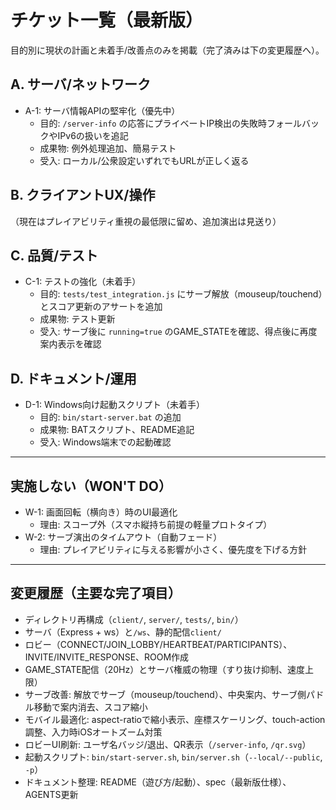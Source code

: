 # チケット一覧（最新版）

目的別に現状の計画と未着手/改善点のみを掲載（完了済みは下の変更履歴へ）。

## A. サーバ/ネットワーク
- A-1: サーバ情報APIの堅牢化（優先中）
  - 目的: `/server-info` の応答にプライベートIP検出の失敗時フォールバックやIPv6の扱いを追記
  - 成果物: 例外処理追加、簡易テスト
  - 受入: ローカル/公衆設定いずれでもURLが正しく返る

## B. クライアントUX/操作
（現在はプレイアビリティ重視の最低限に留め、追加演出は見送り）

## C. 品質/テスト
- C-1: テストの強化（未着手）
  - 目的: `tests/test_integration.js` にサーブ解放（mouseup/touchend）とスコア更新のアサートを追加
  - 成果物: テスト更新
  - 受入: サーブ後に `running=true` のGAME_STATEを確認、得点後に再度案内表示を確認

## D. ドキュメント/運用
- D-1: Windows向け起動スクリプト（未着手）
  - 目的: `bin/start-server.bat` の追加
  - 成果物: BATスクリプト、README追記
  - 受入: Windows端末での起動確認

---

## 実施しない（WON'T DO）
- W-1: 画面回転（横向き）時のUI最適化
  - 理由: スコープ外（スマホ縦持ち前提の軽量プロトタイプ）
- W-2: サーブ演出のタイムアウト（自動フェード）
  - 理由: プレイアビリティに与える影響が小さく、優先度を下げる方針

---

## 変更履歴（主要な完了項目）
- ディレクトリ再構成（`client/`, `server/`, `tests/`, `bin/`）
- サーバ（Express + ws）と`/ws`、静的配信`client/`
- ロビー（CONNECT/JOIN_LOBBY/HEARTBEAT/PARTICIPANTS）、INVITE/INVITE_RESPONSE、ROOM作成
- GAME_STATE配信（20Hz）とサーバ権威の物理（すり抜け抑制、速度上限）
- サーブ改善: 解放でサーブ（mouseup/touchend）、中央案内、サーブ側パドル移動で案内消去、スコア縮小
- モバイル最適化: aspect-ratioで縮小表示、座標スケーリング、touch-action調整、入力時iOSオートズーム対策
- ロビーUI刷新: ユーザ名バッジ/退出、QR表示（`/server-info`, `/qr.svg`）
- 起動スクリプト: `bin/start-server.sh`, `bin/server.sh`（`--local/--public`, `-p`）
- ドキュメント整理: README（遊び方/起動）、spec（最新版仕様）、AGENTS更新
